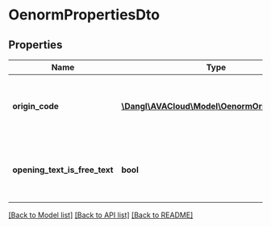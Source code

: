 # OenormPropertiesDto

## Properties
Name | Type | Description | Notes
------------ | ------------- | ------------- | -------------
**origin_code** | [**\Dangl\AVACloud\Model\OenormOriginCodeDto**](OenormOriginCodeDto.md) | This indicates where the content of this element originates, if set. It corresponds to &#39;herkunftskennzeichen&#39; in ÖNorm | 
**opening_text_is_free_text** | **bool** | This marks if the opening texts within this element are considered free text. It corresponds to &#39;vorbemerkungskennzeichen&#39; in ÖNorm. | 

[[Back to Model list]](../README.md#documentation-for-models) [[Back to API list]](../README.md#documentation-for-api-endpoints) [[Back to README]](../README.md)


